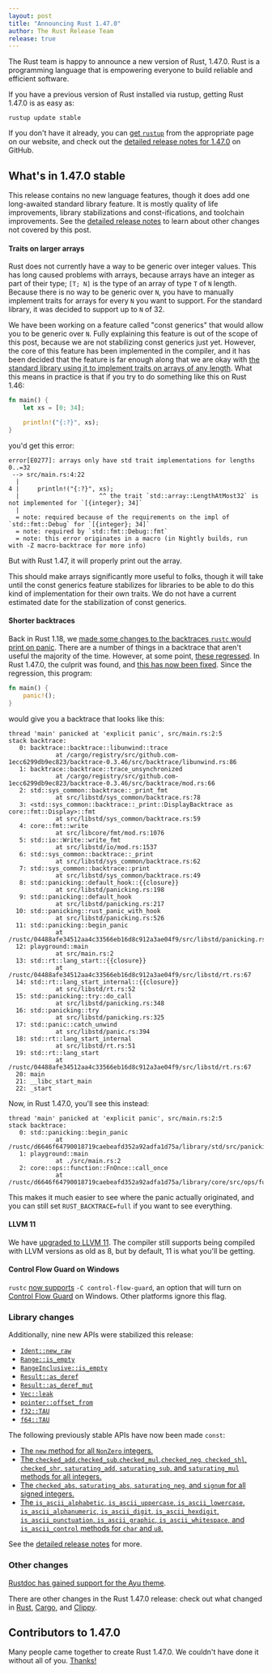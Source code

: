 ```yaml
---
layout: post
title: "Announcing Rust 1.47.0"
author: The Rust Release Team
release: true
---
```


The Rust team is happy to announce a new version of Rust, 1.47.0. Rust is a
programming language that is empowering everyone to build reliable and
efficient software.

If you have a previous version of Rust installed via rustup, getting Rust
1.47.0 is as easy as:

```console
rustup update stable
```

If you don't have it already, you can [get `rustup`][install] from the
appropriate page on our website, and check out the [detailed release notes for
1.47.0][notes] on GitHub.

[install]: https://www.rust-lang.org/tools/install
[notes]: https://github.com/rust-lang/rust/blob/master/RELEASES.md#version-1470-2020-10-08

## What's in 1.47.0 stable

This release contains no new language features, though it does add one
long-awaited standard library feature. It is mostly quality of life
improvements, library stabilizations and const-ifications, and toolchain
improvements. See the [detailed release notes][notes] to learn about other
changes not covered by this post.

#### Traits on larger arrays

Rust does not currently have a way to be generic over integer values. This
has long caused problems with arrays, because arrays have an integer as part
of their type; `[T; N]` is the type of an array of type `T` of `N` length.
Because there is no way to be generic over `N`, you have to manually implement
traits for arrays for every `N` you want to support. For the standard library,
it was decided to support up to `N` of 32.

We have been working on a feature called "const generics" that would allow
you to be generic over `N`. Fully explaining this feature is out of the scope
of this post, because we are not stabilizing const generics just yet.
However, the core of this feature has been implemented in the compiler, and
it has been decided that the feature is far enough along that we are okay
with [the standard library using it to implement traits on arrays of any
length](https://github.com/rust-lang/rust/pull/74060/). What this means in
practice is that if you try to do something like this on Rust 1.46:

```rust
fn main() {
    let xs = [0; 34];

    println!("{:?}", xs);
}
```

you'd get this error:

```text
error[E0277]: arrays only have std trait implementations for lengths 0..=32
 --> src/main.rs:4:22
  |
4 |     println!("{:?}", xs);
  |                      ^^ the trait `std::array::LengthAtMost32` is not implemented for `[{integer}; 34]`
  |
  = note: required because of the requirements on the impl of `std::fmt::Debug` for `[{integer}; 34]`
  = note: required by `std::fmt::Debug::fmt`
  = note: this error originates in a macro (in Nightly builds, run with -Z macro-backtrace for more info)
```

But with Rust 1.47, it will properly print out the array.

This should make arrays significantly more useful to folks, though it will
take until the const generics feature stabilizes for libraries to be able to do
this kind of implementation for their own traits. We do not have a current
estimated date for the stabilization of const generics.

#### Shorter backtraces

Back in Rust 1.18, we [made some changes to the backtraces `rustc` would
print on panic](https://github.com/rust-lang/rust/pull/38165). There are a
number of things in a backtrace that aren't useful the majority of the time.
However, at some point, [these
regressed](https://github.com/rust-lang/rust/issues/47429). In Rust 1.47.0,
the culprit was found, and [this has now been
fixed](https://github.com/rust-lang/rust/pull/75048). Since the regression,
this program:

```rust
fn main() {
    panic!();
}
```

would give you a backtrace that looks like this:

```text
thread 'main' panicked at 'explicit panic', src/main.rs:2:5
stack backtrace:
   0: backtrace::backtrace::libunwind::trace
             at /cargo/registry/src/github.com-1ecc6299db9ec823/backtrace-0.3.46/src/backtrace/libunwind.rs:86
   1: backtrace::backtrace::trace_unsynchronized
             at /cargo/registry/src/github.com-1ecc6299db9ec823/backtrace-0.3.46/src/backtrace/mod.rs:66
   2: std::sys_common::backtrace::_print_fmt
             at src/libstd/sys_common/backtrace.rs:78
   3: <std::sys_common::backtrace::_print::DisplayBacktrace as core::fmt::Display>::fmt
             at src/libstd/sys_common/backtrace.rs:59
   4: core::fmt::write
             at src/libcore/fmt/mod.rs:1076
   5: std::io::Write::write_fmt
             at src/libstd/io/mod.rs:1537
   6: std::sys_common::backtrace::_print
             at src/libstd/sys_common/backtrace.rs:62
   7: std::sys_common::backtrace::print
             at src/libstd/sys_common/backtrace.rs:49
   8: std::panicking::default_hook::{{closure}}
             at src/libstd/panicking.rs:198
   9: std::panicking::default_hook
             at src/libstd/panicking.rs:217
  10: std::panicking::rust_panic_with_hook
             at src/libstd/panicking.rs:526
  11: std::panicking::begin_panic
             at /rustc/04488afe34512aa4c33566eb16d8c912a3ae04f9/src/libstd/panicking.rs:456
  12: playground::main
             at src/main.rs:2
  13: std::rt::lang_start::{{closure}}
             at /rustc/04488afe34512aa4c33566eb16d8c912a3ae04f9/src/libstd/rt.rs:67
  14: std::rt::lang_start_internal::{{closure}}
             at src/libstd/rt.rs:52
  15: std::panicking::try::do_call
             at src/libstd/panicking.rs:348
  16: std::panicking::try
             at src/libstd/panicking.rs:325
  17: std::panic::catch_unwind
             at src/libstd/panic.rs:394
  18: std::rt::lang_start_internal
             at src/libstd/rt.rs:51
  19: std::rt::lang_start
             at /rustc/04488afe34512aa4c33566eb16d8c912a3ae04f9/src/libstd/rt.rs:67
  20: main
  21: __libc_start_main
  22: _start
```

Now, in Rust 1.47.0, you'll see this instead:

```text
thread 'main' panicked at 'explicit panic', src/main.rs:2:5
stack backtrace:
   0: std::panicking::begin_panic
             at /rustc/d6646f64790018719caebeafd352a92adfa1d75a/library/std/src/panicking.rs:497
   1: playground::main
             at ./src/main.rs:2
   2: core::ops::function::FnOnce::call_once
             at /rustc/d6646f64790018719caebeafd352a92adfa1d75a/library/core/src/ops/function.rs:227
```

This makes it much easier to see where the panic actually originated, and
you can still set `RUST_BACKTRACE=full` if you want to see everything.

#### LLVM 11

We have [upgraded to LLVM 11](https://github.com/rust-lang/rust/pull/73526/).
The compiler still supports being compiled with LLVM versions as old as 8,
but by default, 11 is what you'll be getting.

#### Control Flow Guard on Windows

`rustc` [now supports](https://github.com/rust-lang/rust/pull/73893/) `-C
control-flow-guard`, an option that will turn on [Control Flow
Guard](https://docs.microsoft.com/en-us/windows/win32/secbp/control-flow-guard)
on Windows. Other platforms ignore this flag.

### Library changes

Additionally, nine new APIs were stabilized this release:

- [`Ident::new_raw`]
- [`Range::is_empty`]
- [`RangeInclusive::is_empty`]
- [`Result::as_deref`]
- [`Result::as_deref_mut`]
- [`Vec::leak`]
- [`pointer::offset_from`]
- [`f32::TAU`]
- [`f64::TAU`]

The following previously stable APIs have now been made `const`:

- [The `new` method for all `NonZero` integers.][73858]
- [The `checked_add`,`checked_sub`,`checked_mul`,`checked_neg`, `checked_shl`,
  `checked_shr`, `saturating_add`, `saturating_sub`, and `saturating_mul`
  methods for all integers.][73858]
- [The `checked_abs`, `saturating_abs`, `saturating_neg`, and `signum`  for all
  signed integers.][73858]
- [The `is_ascii_alphabetic`, `is_ascii_uppercase`, `is_ascii_lowercase`,
  `is_ascii_alphanumeric`, `is_ascii_digit`, `is_ascii_hexdigit`,
  `is_ascii_punctuation`, `is_ascii_graphic`, `is_ascii_whitespace`, and
  `is_ascii_control` methods for `char` and `u8`.][73858]

[`Ident::new_raw`]:  https://doc.rust-lang.org/stable/proc_macro/struct.Ident.html#method.new_raw
[`Range::is_empty`]: https://doc.rust-lang.org/stable/std/ops/struct.Range.html#method.is_empty
[`RangeInclusive::is_empty`]: https://doc.rust-lang.org/stable/std/ops/struct.RangeInclusive.html#method.is_empty
[`Result::as_deref_mut`]: https://doc.rust-lang.org/stable/std/result/enum.Result.html#method.as_deref_mut
[`Result::as_deref`]: https://doc.rust-lang.org/stable/std/result/enum.Result.html#method.as_deref
[`TypeId::of`]: https://doc.rust-lang.org/stable/std/any/struct.TypeId.html#method.of
[`Vec::leak`]: https://doc.rust-lang.org/stable/std/vec/struct.Vec.html#method.leak
[`f32::TAU`]: https://doc.rust-lang.org/stable/std/f32/consts/constant.TAU.html
[`f64::TAU`]: https://doc.rust-lang.org/stable/std/f64/consts/constant.TAU.html
[`pointer::offset_from`]: https://doc.rust-lang.org/stable/std/primitive.pointer.html#method.offset_from
[73858]: https://github.com/rust-lang/rust/pull/73858/

See the [detailed release notes][notes] for more.

### Other changes

[Rustdoc has gained support for the Ayu theme](https://github.com/rust-lang/rust/pull/71237/).

[relnotes-cargo]: https://github.com/rust-lang/cargo/blob/master/CHANGELOG.md#cargo-147-2020-10-08
[relnotes-clippy]: https://github.com/rust-lang/rust-clippy/blob/master/CHANGELOG.md#rust-147

There are other changes in the Rust 1.47.0 release: check out what changed in
[Rust][notes], [Cargo][relnotes-cargo], and [Clippy][relnotes-clippy].

## Contributors to 1.47.0

Many people came together to create Rust 1.47.0. We couldn't have done it
without all of you. [Thanks!](https://thanks.rust-lang.org/rust/1.47.0/)
